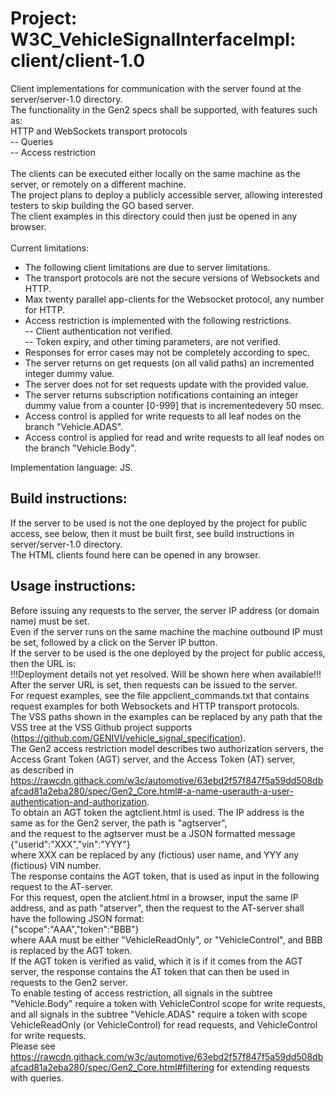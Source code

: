 # Project: W3C_VehicleSignalInterfaceImpl: client/client-1.0

Client implementations for communication with the server found at the server/server-1.0 directory.<br>
The functionality in the Gen2 specs shall be supported, with features such as:<br>
 HTTP and WebSockets transport protocols<br>
-- Queries<br>
-- Access restriction <br><br>
The clients can be executed either locally on the same machine as the server, or remotely on a different machine.<br>
The project plans to deploy a publicly accessible server, allowing interested testers to skip building the GO based server. <br>
The client examples in this directory could then just be opened in any browser.<br><br>
Current limitations: <br>
- The following client limitations are due to server limitations. <br>
- The transport protocols are not the secure versions of Websockets and HTTP. <br>
- Max twenty parallel app-clients for the Websocket protocol, any number for HTTP. <br>
- Access restriction is implemented with the following restrictions. <br>
-- Client authentication not verified.<br>
-- Token expiry, and other timing parameters, are not verified.<br>
- Responses for error cases may not be completely according to spec.<br>
- The server returns on get requests (on all valid paths) an incremented integer dummy value.<br>
- The server does not for set requests update with the provided value.<br>
- The server returns subscription notifications containing an integer dummy value from a counter [0-999] that is incrementedevery 50 msec.<br>
- Access control is applied for write requests to all leaf nodes on the branch "Vehicle.ADAS".
- Access control is applied for read and write requests to all leaf nodes on the branch "Vehicle.Body".

Implementation language: JS. <br>


## Build instructions:
If the server to be used is not the one deployed by the project for public access, see below, then it must be built first, see build instructions in server/server-1.0 directory. <br>
The HTML clients found here can be opened in any browser. <br>

## Usage instructions:
Before issuing any requests to the server, the server IP address (or domain name) must be set. <br>
Even if the server runs on the same machine the machine outbound IP must be set, followed by a click on the Server IP button. <br>
If the server to be used is the one deployed by the project for public access, then the URL is:<br>
!!!Deployment details not yet resolved. Will be shown here when available!!! <br>
After the server URL is set, then requests can be issued to the server. <br>
For request examples, see the file appclient_commands.txt that contains request examples for both Websockets and HTTP transport protocols.  <br>
The VSS paths shown in the examples can be replaced by any path that the VSS tree at the VSS Github project supports (https://github.com/GENIVI/vehicle_signal_specification). <br>
The Gen2 access restriction model describes two authorization servers, the Access Grant Token (AGT) server, and the Access Token (AT) server, <br>
as described in https://rawcdn.githack.com/w3c/automotive/63ebd2f57f847f5a59dd508dbafcad81a2eba280/spec/Gen2_Core.html#-a-name-userauth-a-user-authentication-and-authorization. <br>
To obtain an AGT token the agtclient.html is used. The IP address is the same as for the Gen2 server, the path is "agtserver",<br> 
and the request to the agtserver must be a JSON formatted message<br>
{"userid":"XXX","vin":"YYY"}<br>
where XXX can be replaced by any (fictious) user name, and YYY any (fictious) VIN number.<br>
The response contains the AGT token, that is used as input in the following request to the AT-server.<br>
For this request, open the atclient.html in a browser, input the same IP address, and as path "atserver", then the request to the AT-server shall have the following JSON format:<br>
{"scope":"AAA","token":"BBB"}<br>
where AAA must be either "VehicleReadOnly", or "VehicleControl", and BBB is replaced by the AGT token.<br>
If the AGT token is verified as valid, which it is if it comes from the AGT server, the response contains the AT token that can then be used in requests to the Gen2 server.<br>
To enable testing of access restriction, all signals in the subtree "Vehicle.Body" require a token with VehicleControl scope for write requests, 
and all signals in the subtree "Vehicle.ADAS" require a token with scope VehicleReadOnly (or VehicleControl) for read requests, and VehicleControl for write requests.<br>
Please see https://rawcdn.githack.com/w3c/automotive/63ebd2f57f847f5a59dd508dbafcad81a2eba280/spec/Gen2_Core.html#filtering for extending requests with queries. <br>

